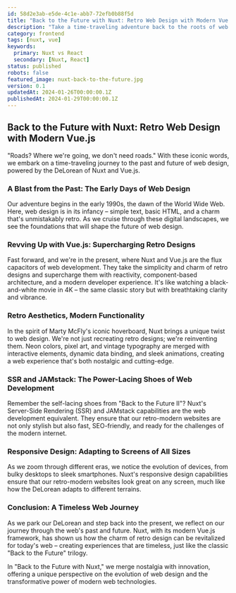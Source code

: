 ```yaml
---
id: 58d2e3ab-e5de-4c1e-abb7-72efb0b88f5d
title: "Back to the Future with Nuxt: Retro Web Design with Modern Vue.js"
description: "Take a time-traveling adventure back to the roots of web design and discover how Nuxt, with its modern Vue.js framework, revitalizes retro design elements for the contemporary web. Experience a fusion of past and present in web development."
category: frontend
tags: [nuxt, vue]
keywords: 
  primary: Nuxt vs React
  secondary: [Nuxt, React]
status: published
robots: false
featured_image: nuxt-back-to-the-future.jpg
version: 0.1
updatedAt: 2024-01-26T00:00:00.1Z
publishedAt: 2024-01-29T00:00:00.1Z
---
```


## Back to the Future with Nuxt: Retro Web Design with Modern Vue.js

"Roads? Where we're going, we don't need roads." With these iconic words, we embark on a time-traveling journey to the past and future of web design, powered by the DeLorean of Nuxt and Vue.js.

### A Blast from the Past: The Early Days of Web Design

Our adventure begins in the early 1990s, the dawn of the World Wide Web. Here, web design is in its infancy – simple text, basic HTML, and a charm that's unmistakably retro. As we cruise through these digital landscapes, we see the foundations that will shape the future of web design.

### Revving Up with Vue.js: Supercharging Retro Designs

Fast forward, and we're in the present, where Nuxt and Vue.js are the flux capacitors of web development. They take the simplicity and charm of retro designs and supercharge them with reactivity, component-based architecture, and a modern developer experience. It's like watching a black-and-white movie in 4K – the same classic story but with breathtaking clarity and vibrance.

### Retro Aesthetics, Modern Functionality

In the spirit of Marty McFly's iconic hoverboard, Nuxt brings a unique twist to web design. We're not just recreating retro designs; we're reinventing them. Neon colors, pixel art, and vintage typography are merged with interactive elements, dynamic data binding, and sleek animations, creating a web experience that's both nostalgic and cutting-edge.

### SSR and JAMstack: The Power-Lacing Shoes of Web Development

Remember the self-lacing shoes from "Back to the Future II"? Nuxt's Server-Side Rendering (SSR) and JAMstack capabilities are the web development equivalent. They ensure that our retro-modern websites are not only stylish but also fast, SEO-friendly, and ready for the challenges of the modern internet.

### Responsive Design: Adapting to Screens of All Sizes

As we zoom through different eras, we notice the evolution of devices, from bulky desktops to sleek smartphones. Nuxt's responsive design capabilities ensure that our retro-modern websites look great on any screen, much like how the DeLorean adapts to different terrains.

### Conclusion: A Timeless Web Journey

As we park our DeLorean and step back into the present, we reflect on our journey through the web's past and future. Nuxt, with its modern Vue.js framework, has shown us how the charm of retro design can be revitalized for today's web – creating experiences that are timeless, just like the classic "Back to the Future" trilogy.

In "Back to the Future with Nuxt," we merge nostalgia with innovation, offering a unique perspective on the evolution of web design and the transformative power of modern web technologies.
